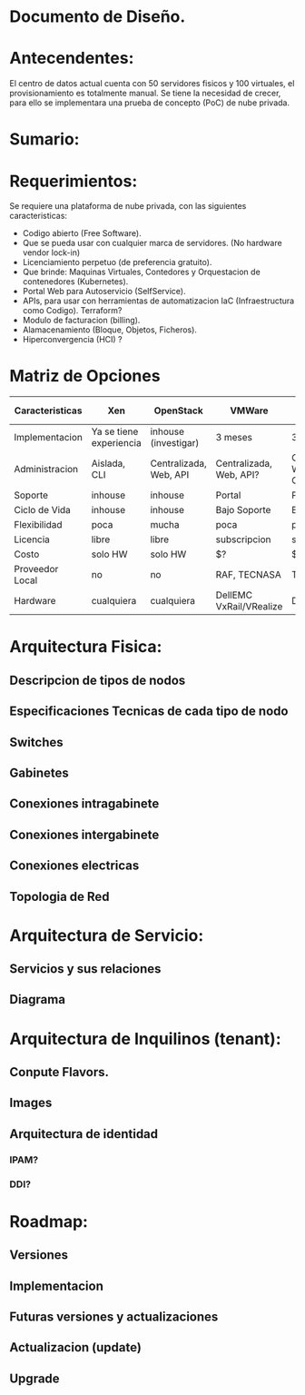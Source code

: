 # Documento de Diseño.

# Antecendentes:
El centro de datos actual cuenta con 50 servidores fisicos y 100 virtuales, el provisionamiento es totalmente manual.
Se tiene la necesidad de crecer, para ello se implementara una prueba de concepto (PoC) de nube privada.

# Sumario:
  
# Requerimientos:
Se requiere una plataforma de nube privada, con las siguientes caracteristicas:
* Codigo abierto (Free Software).
* Que se pueda usar con cualquier marca de servidores. (No hardware vendor lock-in)
* Licenciamiento perpetuo (de preferencia gratuito).
* Que brinde: Maquinas Virtuales, Contedores y Orquestacion de contenedores (Kubernetes).
* Portal Web para Autoservicio (SelfService).
* APIs, para usar con herramientas de automatizacion IaC (Infraestructura como Codigo). Terraform?
* Modulo de facturacion (billing).
* Alamacenamiento (Bloque, Objetos, Ficheros).
* Hiperconvergencia (HCI) ?


# Matriz de Opciones

Caracteristicas | Xen | OpenStack | VMWare | Nutanix | Red Hat OpenStack
--- | --- | --- | --- | --- | --
Implementacion |Ya se tiene experiencia|inhouse (investigar)| 3 meses |3 meses?| 4 meses
Administracion | Aislada, CLI | Centralizada, Web, API | Centralizada, Web, API? | Centralizada, Web, API?, CLI? | Centralizada, Web, API
Soporte | inhouse | inhouse | Portal | Portal | Portal
Ciclo de Vida | inhouse | inhouse | Bajo Soporte | Bajo Soporte | Bajo Soporte
Flexibilidad | poca | mucha | poca | poca| media
Licencia | libre | libre | subscripcion | subscripcion | subscripcion
Costo | solo HW | solo HW | $?| $?| $?
Proveedor Local | no | no | RAF, TECNASA | TECNASA | RedSoft (DATUM)
Hardware | cualquiera | cualquiera | DellEMC VxRail/VRealize | DellEMC HC| cualquiera?



# Arquitectura Fisica:
## Descripcion de tipos de nodos
## Especificaciones Tecnicas de cada tipo de nodo
## Switches
## Gabinetes
## Conexiones intragabinete
## Conexiones intergabinete
## Conexiones electricas
## Topologia de Red

# Arquitectura de Servicio:
## Servicios y sus relaciones
## Diagrama

# Arquitectura de Inquilinos (tenant):
## Conpute Flavors.
## Images
## Arquitectura de identidad
### IPAM? 
### DDI?

# Roadmap:
## Versiones
## Implementacion
## Futuras versiones y actualizaciones
## Actualizacion (update)
## Upgrade 

